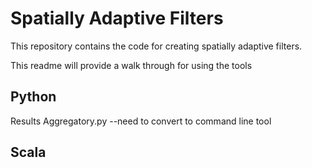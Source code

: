 # Spatially Adaptive Filters

This repository contains the code for creating spatially adaptive filters.

This readme will provide a walk through for using the tools


## Python

Results Aggregatory.py  --need to convert to command line tool 

## Scala

